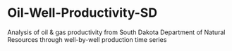 # Oil-Well-Productivity-SD
Analysis of oil &amp; gas productivity from South Dakota Department of Natural Resources through well-by-well production time series
